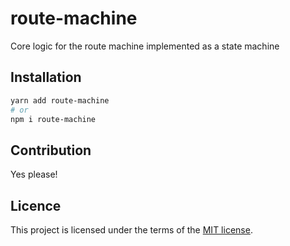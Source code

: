 # route-machine

Core logic for the route machine implemented as a state machine

## Installation

```sh
yarn add route-machine
# or
npm i route-machine
```

## Contribution

Yes please!

## Licence

This project is licensed under the terms of the [MIT license](https://github.com/anubra266/route-machine/blob/main/LICENSE).

